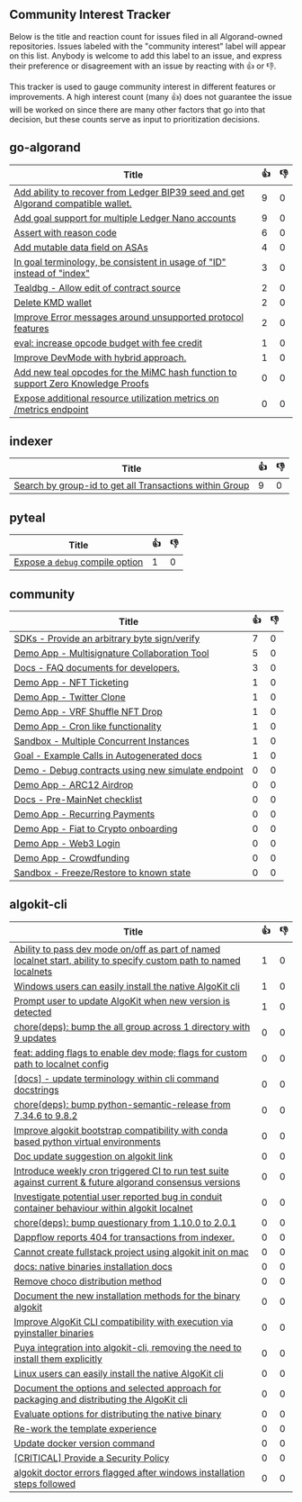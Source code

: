 
Community Interest Tracker
----------------------

Below is the title and reaction count for issues filed in all Algorand-owned repositories. Issues labeled with the "community interest" label will appear on this list. Anybody is welcome to add this label to an issue, and express their preference or disagreement with an issue by reacting with :+1: or :-1:.

This tracker is used to gauge community interest in different features or improvements. A high interest count (many :+1:) does not guarantee the issue will be worked on since there are many other factors that go into that decision, but these counts serve as input to prioritization decisions.

## go-algorand
| Title | :+1: | :-1: |
| ----- | -- | ---- |
| [Add ability to recover from Ledger BIP39 seed and get Algorand compatible wallet.](https://github.com/algorand/go-algorand/issues/2124) | 9 | 0 |
| [Add goal support for multiple Ledger Nano accounts ](https://github.com/algorand/go-algorand/issues/1930) | 9 | 0 |
| [Assert with reason code](https://github.com/algorand/go-algorand/issues/3013) | 6 | 0 |
| [Add mutable data field on ASAs](https://github.com/algorand/go-algorand/issues/5264) | 4 | 0 |
| [In goal terminology, be consistent in usage of "ID" instead of "index" ](https://github.com/algorand/go-algorand/issues/3671) | 3 | 0 |
| [Tealdbg - Allow edit of contract source](https://github.com/algorand/go-algorand/issues/3302) | 2 | 0 |
| [Delete KMD wallet](https://github.com/algorand/go-algorand/issues/3249) | 2 | 0 |
| [Improve Error messages around unsupported protocol features](https://github.com/algorand/go-algorand/issues/2186) | 2 | 0 |
| [eval: increase opcode budget with fee credit](https://github.com/algorand/go-algorand/pull/5943) | 1 | 0 |
| [Improve DevMode with hybrid approach.](https://github.com/algorand/go-algorand/issues/2770) | 1 | 0 |
| [Add new teal opcodes for the MiMC hash function to support Zero Knowledge Proofs](https://github.com/algorand/go-algorand/pull/5978) | 0 | 0 |
| [Expose additional resource utilization metrics on /metrics endpoint](https://github.com/algorand/go-algorand/issues/5097) | 0 | 0 |

## indexer
| Title | :+1: | :-1: |
| ----- | -- | ---- |
| [Search by group-id to get all Transactions within Group](https://github.com/algorand/indexer/issues/135) | 9 | 0 |

## pyteal
| Title | :+1: | :-1: |
| ----- | -- | ---- |
| [Expose a `debug` compile option](https://github.com/algorand/pyteal/issues/282) | 1 | 0 |

## community
| Title | :+1: | :-1: |
| ----- | -- | ---- |
| [SDKs - Provide an arbitrary byte sign/verify](https://github.com/algorand-devrel/community/issues/10) | 7 | 0 |
| [Demo App - Multisignature Collaboration Tool](https://github.com/algorand-devrel/community/issues/14) | 5 | 0 |
| [Docs - FAQ documents for developers. ](https://github.com/algorand-devrel/community/issues/28) | 3 | 0 |
| [Demo App - NFT Ticketing](https://github.com/algorand-devrel/community/issues/32) | 1 | 0 |
| [Demo App - Twitter Clone](https://github.com/algorand-devrel/community/issues/30) | 1 | 0 |
| [Demo App -  VRF Shuffle NFT Drop](https://github.com/algorand-devrel/community/issues/24) | 1 | 0 |
| [Demo App - Cron like functionality](https://github.com/algorand-devrel/community/issues/15) | 1 | 0 |
| [Sandbox - Multiple Concurrent Instances](https://github.com/algorand-devrel/community/issues/4) | 1 | 0 |
| [Goal - Example Calls in Autogenerated docs](https://github.com/algorand-devrel/community/issues/1) | 1 | 0 |
| [Demo - Debug contracts using new simulate endpoint](https://github.com/algorand-devrel/community/issues/34) | 0 | 0 |
| [Demo App - ARC12 Airdrop](https://github.com/algorand-devrel/community/issues/33) | 0 | 0 |
| [Docs - Pre-MainNet checklist](https://github.com/algorand-devrel/community/issues/29) | 0 | 0 |
| [Demo App - Recurring Payments](https://github.com/algorand-devrel/community/issues/26) | 0 | 0 |
| [Demo App - Fiat to Crypto onboarding](https://github.com/algorand-devrel/community/issues/25) | 0 | 0 |
| [Demo App - Web3 Login](https://github.com/algorand-devrel/community/issues/23) | 0 | 0 |
| [Demo App - Crowdfunding](https://github.com/algorand-devrel/community/issues/22) | 0 | 0 |
| [Sandbox - Freeze/Restore to known state](https://github.com/algorand-devrel/community/issues/3) | 0 | 0 |

## algokit-cli
| Title | :+1: | :-1: |
| ----- | -- | ---- |
| [Ability to pass dev mode on/off as part of named localnet start, ability to specify custom path to named localnets ](https://github.com/algorandfoundation/algokit-cli/issues/568) | 1 | 0 |
| [Windows users can easily install the native AlgoKit cli](https://github.com/algorandfoundation/algokit-cli/issues/387) | 1 | 0 |
| [Prompt user to update AlgoKit when new version is detected](https://github.com/algorandfoundation/algokit-cli/issues/349) | 1 | 0 |
| [chore(deps): bump the all group across 1 directory with 9 updates](https://github.com/algorandfoundation/algokit-cli/pull/571) | 0 | 0 |
| [feat: adding flags to enable dev mode; flags for custom path to localnet config](https://github.com/algorandfoundation/algokit-cli/pull/569) | 0 | 0 |
| [[docs] - update terminology within cli command docstrings](https://github.com/algorandfoundation/algokit-cli/issues/542) | 0 | 0 |
| [chore(deps): bump python-semantic-release from 7.34.6 to 9.8.2](https://github.com/algorandfoundation/algokit-cli/pull/520) | 0 | 0 |
| [Improve algokit bootstrap compatibility with conda based python virtual environments](https://github.com/algorandfoundation/algokit-cli/issues/508) | 0 | 0 |
| [Doc update suggestion on algokit link](https://github.com/algorandfoundation/algokit-cli/issues/507) | 0 | 0 |
| [Introduce weekly cron triggered CI to run test suite against current & future algorand consensus versions](https://github.com/algorandfoundation/algokit-cli/issues/506) | 0 | 0 |
| [Investigate potential user reported bug in conduit container behaviour within algokit localnet](https://github.com/algorandfoundation/algokit-cli/issues/485) | 0 | 0 |
| [chore(deps): bump questionary from 1.10.0 to 2.0.1](https://github.com/algorandfoundation/algokit-cli/pull/481) | 0 | 0 |
| [Dappflow reports 404 for transactions from indexer.](https://github.com/algorandfoundation/algokit-cli/issues/470) | 0 | 0 |
| [Cannot create fullstack project using algokit init on mac](https://github.com/algorandfoundation/algokit-cli/issues/464) | 0 | 0 |
| [docs: native binaries installation docs](https://github.com/algorandfoundation/algokit-cli/pull/442) | 0 | 0 |
| [Remove choco distribution method](https://github.com/algorandfoundation/algokit-cli/issues/437) | 0 | 0 |
| [Document the new installation methods for the binary algokit](https://github.com/algorandfoundation/algokit-cli/issues/436) | 0 | 0 |
| [Improve AlgoKit CLI compatibility with execution via pyinstaller binaries](https://github.com/algorandfoundation/algokit-cli/issues/402) | 0 | 0 |
| [Puya integration into algokit-cli, removing the need to install them explicitly](https://github.com/algorandfoundation/algokit-cli/issues/400) | 0 | 0 |
| [Linux users can easily install the native AlgoKit cli](https://github.com/algorandfoundation/algokit-cli/issues/388) | 0 | 0 |
| [Document the options and selected approach for packaging and distributing the AlgoKit cli](https://github.com/algorandfoundation/algokit-cli/issues/386) | 0 | 0 |
| [Evaluate options for distributing the native binary](https://github.com/algorandfoundation/algokit-cli/issues/385) | 0 | 0 |
| [Re-work the template experience](https://github.com/algorandfoundation/algokit-cli/issues/381) | 0 | 0 |
| [Update docker version command](https://github.com/algorandfoundation/algokit-cli/pull/287) | 0 | 0 |
| [[CRITICAL] Provide a Security Policy](https://github.com/algorandfoundation/algokit-cli/issues/233) | 0 | 0 |
| [algokit doctor errors flagged after windows installation steps followed](https://github.com/algorandfoundation/algokit-cli/issues/228) | 0 | 0 |
